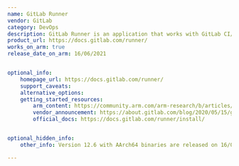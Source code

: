 ```yaml
---
name: GitLab Runner
vendor: GitLab
category: DevOps
description: GitLab Runner is an application that works with GitLab CI/CD to run jobs in a pipeline.
product_url: https://docs.gitlab.com/runner/
works_on_arm: true
release_date_on_arm: 16/06/2021


optional_info:
    homepage_url: https://docs.gitlab.com/runner/
    support_caveats:
    alternative_options:
    getting_started_resources:
        arm_content: https://community.arm.com/arm-research/b/articles/posts/continuous-cross-architecture-integration-with-gitlab
        vendor_announcement: https://about.gitlab.com/blog/2020/05/15/gitlab-arm-aws-graviton2-solution/
        official_docs: https://docs.gitlab.com/runner/install/


optional_hidden_info:
    other_info: Version 12.6 with AArch64 binaries are released on 16/06/2021 [here](https://gitlab-runner-downloads.s3.amazonaws.com/v12.6.0/index.html).

---
```

